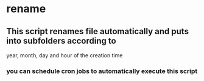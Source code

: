 # rename

## This script renames file automatically and puts into subfolders according to 
year, month, day and hour of the creation time 
### you can schedule cron jobs to automatically execute this script 
